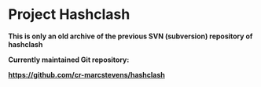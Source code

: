 # Project Hashclash

**This is only an old archive of the previous SVN (subversion) repository of hashclash**

**Currently maintained Git repository:**

**https://github.com/cr-marcstevens/hashclash**
